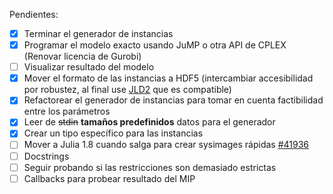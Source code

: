 Pendientes:
 - [x] Terminar el generador de instancias
 - [x] Programar el modelo exacto usando JuMP o otra API de CPLEX (Renovar licencia de Gurobi)
 - [ ] Visualizar resultado del modelo
 - [x] Mover el formato de las instancias a HDF5 (intercambiar accesibilidad por robustez, al final use [JLD2](https://github.com/JuliaIO/JLD2.jl) que es compatible)
 - [x] Refactorear el generador de instancias para tomar en cuenta factibilidad entre los parámetros
 - [x] Leer de ~~stdin~~ **tamaños predefinidos** datos para el generador
 - [x] Crear un tipo específico para las instancias
 - [ ] Mover a Julia 1.8 cuando salga para crear sysimages rápidas [#41936](https://github.com/JuliaLang/julia/pull/41936)
 - [ ] Docstrings
 - [ ] Seguir probando si las restricciones son demasiado estrictas
 - [ ] Callbacks para probear resultado del MIP 
